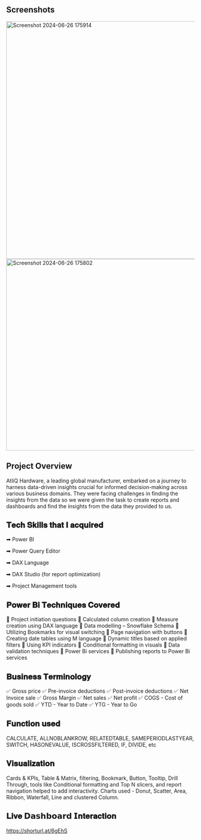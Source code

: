 
## Screenshots

<img width="633" alt="Screenshot 2024-06-26 175914" src="https://github.com/Krishn9779/Power-BI-Project-Business-Insights-360/assets/157500409/ca0a2943-a16e-4217-a0fe-30f63ec29107">


<img width="510" alt="Screenshot 2024-06-26 175802" src="https://github.com/Krishn9779/Power-BI-Project-Business-Insights-360/assets/157500409/a66427fa-bc33-4f5b-b319-28d3514c563a">

## Project Overview
AtliQ Hardware, a leading global manufacturer, embarked on a journey to harness data-driven insights crucial for informed decision-making across various business domains. They were facing challenges in finding the insights from the data so we were given the task to create reports and dashboards and find the insights from the data they provided to us.
## 𝐓𝐞𝐜𝐡 𝐒𝐤𝐢𝐥𝐥𝐬 𝐭𝐡𝐚𝐭 𝐈 𝐚𝐜𝐪𝐮𝐢𝐫𝐞𝐝
➡ Power BI

➡ Power Query Editor

➡ DAX Language

➡ DAX Studio (for report optimization)

➡ Project Management tools
## 𝐏𝐨𝐰𝐞𝐫 𝐁𝐢 𝐓𝐞𝐜𝐡𝐧𝐢𝐪𝐮𝐞𝐬 𝐂𝐨𝐯𝐞𝐫𝐞𝐝
🔹 Project initiation questions 🔹 Calculated column creation 🔹 Measure creation using DAX language 🔹 Data modelling – Snowflake Schema 🔹 Utilizing Bookmarks for visual switching 🔹 Page navigation with buttons 🔹 Creating date tables using M language 🔹 Dynamic titles based on applied filters 🔹 Using KPI indicators 🔹 Conditional formatting in visuals 🔹 Data validation techniques 🔹 Power Bi services 🔹 Publishing reports to Power Bi services
## 𝐁𝐮𝐬𝐢𝐧𝐞𝐬𝐬 𝐓𝐞𝐫𝐦𝐢𝐧𝐨𝐥𝐨𝐠𝐲
✅ Gross price ✅ Pre-invoice deductions ✅ Post-invoice deductions ✅ Net Invoice sale ✅ Gross Margin ✅ Net sales ✅ Net profit ✅ COGS - Cost of goods sold ✅ YTD - Year to Date ✅ YTG - Year to Go
## 𝐅𝐮𝐧𝐜𝐭𝐢𝐨𝐧 𝐮𝐬𝐞𝐝
CALCULATE, ALLNOBLANKROW, RELATEDTABLE, SAMEPERIODLASTYEAR, SWITCH, HASONEVALUE, ISCROSSFILTERED, IF, DIVIDE, etc
## 𝐕𝐢𝐬𝐮𝐚𝐥𝐢𝐳𝐚𝐭𝐢𝐨𝐧
Cards & KPIs, Table & Matrix, filtering, Bookmark, Button, Tooltip, Drill Through, tools like Conditional formatting and Top N slicers, and report navigation helped to add interactivity. Charts used - Donut, Scatter, Area, Ribbon, Waterfall, Line and clustered Column.
## 𝐋𝐢𝐯𝐞 𝗗𝗮𝘀𝗵𝗯𝗼𝗮𝗿𝗱 𝗜𝐧𝐭𝐞𝐫𝐚𝐜𝐭𝐢𝐨𝐧

https://shorturl.at/6gEhS
